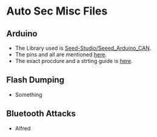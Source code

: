 # Auto Sec Misc Files

## Arduino
 - The Library used is [Seed-Studio/Seeed_Arduino_CAN](https://github.com/Seeed-Studio/Seeed_Arduino_CAN).
 - The pins and all are mentioned [here](https://www.tutorialspoint.com/can-bus-with-arduino).
 - The exact procdure and a strting guide is [here](https://www.electronicshub.org/arduino-mcp2515-can-bus-tutorial/).

## Flash Dumping
  - Something


## Bluetooth Attacks
  - Alfred
